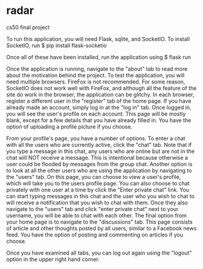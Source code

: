# radar
cs50 final project

To run this application, you will need Flask, sqlite, and SocketIO. To install SocketIO, run
$ pip install flask-socketio

Once all of these have been installed, run the application using
$ flask run


Once the application is running, navigate to the "about" tab to read more about the motivation behind the project. To test the application, you will need multiple browsers. FireFox is not recommended. For some reason, SocketIO does not work well with FireFox, and although all the feature of the site do work in the browser, the application can be glitchy. In each browser, register a different user in the "register" tab of the home page. If you have already made an account, simply log in at the "log in" tab. Once logged in, you will see the user's profile on each account. This page will be mostly blank, except for a few details that you have already filled in. You have the option of uploading a profile picture if you choose. 

From your profile's page, you have a number of options. To enter a chat with all the users who are currently active, click the "chat" tab. Note that if you type a message in this chat, any users who are online but are not in the chat will NOT receive a message. This is intentional because otherwise a user could be flooded by messages from the group chat. Another option is to look at all the other users who are using the application by navigating to the "users" tab. On this page, you can choose to view a user's profile, which will take you to the users profile page. You can also choose to chat privately with one user at a time by click the "Enter private chat" link. You can start typing messages in this chat and the user who you wish to chat to will receive a notification that you wish to chat with them. Once they also navigate to the "users" tab and click "enter private chat" next to your username, you will be able to chat with each other. The final option from your home page is to navigate to the "discussions" tab. This page consists of article and other thoughts posted by all users, similar to a Facebook news feed. You have the option of posting and commenting on articles if you choose. 

Once you have examined all tabs, you can log out again using the "logout" option in the upper right hand corner.

